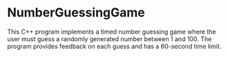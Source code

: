 # NumberGuessingGame
This C++ program implements a timed number guessing game where the user must guess a randomly generated number between 1 and 100. The program provides feedback on each guess and has a 60-second time limit.
